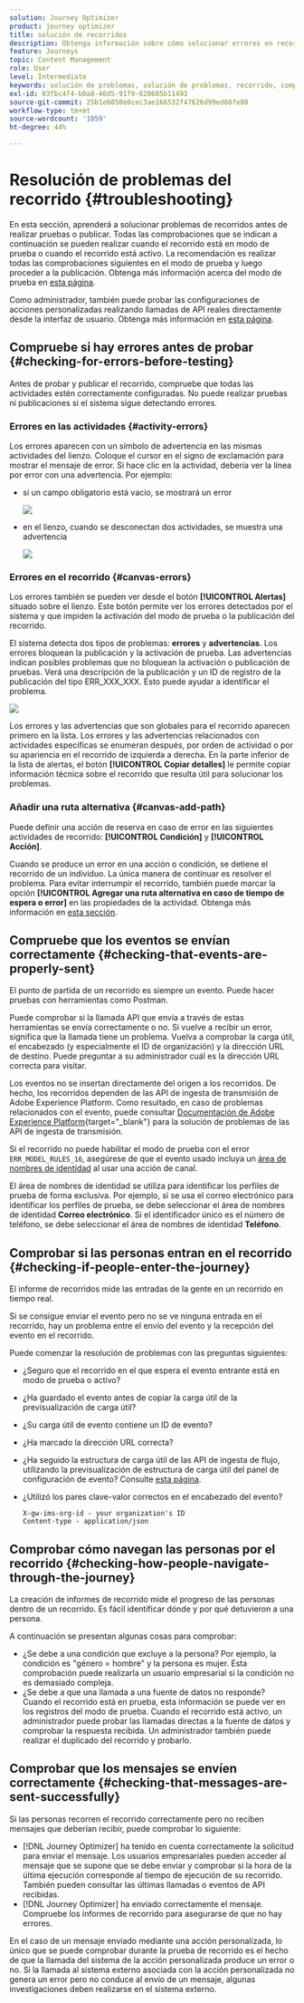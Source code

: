 ```yaml
---
solution: Journey Optimizer
product: journey optimizer
title: solución de recorridos
description: Obtenga información sobre cómo solucionar errores en recorrido
feature: Journeys
topic: Content Management
role: User
level: Intermediate
keywords: solución de problemas, solución de problemas, recorrido, comprobación, errores
exl-id: 03fbc4f4-b0a8-46d5-91f9-620685b11493
source-git-commit: 25b1e6050e0cec3ae166532f47626d99ed68fe80
workflow-type: tm+mt
source-wordcount: '1059'
ht-degree: 44%

---
```


# Resolución de problemas del recorrido {#troubleshooting}

En esta sección, aprenderá a solucionar problemas de recorridos antes de realizar pruebas o publicar. Todas las comprobaciones que se indican a continuación se pueden realizar cuando el recorrido está en modo de prueba o cuando el recorrido está activo. La recomendación es realizar todas las comprobaciones siguientes en el modo de prueba y luego proceder a la publicación. Obtenga más información acerca del modo de prueba en [esta página](../building-journeys/testing-the-journey.md).

Como administrador, también puede probar las configuraciones de acciones personalizadas realizando llamadas de API reales directamente desde la interfaz de usuario. Obtenga más información en [esta página](../action/troubleshoot-custom-action.md).

## Compruebe si hay errores antes de probar {#checking-for-errors-before-testing}

Antes de probar y publicar el recorrido, compruebe que todas las actividades estén correctamente configuradas. No puede realizar pruebas ni publicaciones si el sistema sigue detectando errores.


### Errores en las actividades {#activity-errors}

Los errores aparecen con un símbolo de advertencia en las mismas actividades del lienzo. Coloque el cursor en el signo de exclamación para mostrar el mensaje de error. Si hace clic en la actividad, debería ver la línea por error con una advertencia. Por ejemplo:

* si un campo obligatorio está vacío, se mostrará un error

  ![](assets/journey63.png)

* en el lienzo, cuando se desconectan dos actividades, se muestra una advertencia

  ![](assets/canvas-disconnected.png)

### Errores en el recorrido {#canvas-errors}

Los errores también se pueden ver desde el botón **[!UICONTROL Alertas]** situado sobre el lienzo. Este botón permite ver los errores detectados por el sistema y que impiden la activación del modo de prueba o la publicación del recorrido.

El sistema detecta dos tipos de problemas: **errores** y **advertencias**. Los errores bloquean la publicación y la activación de prueba. Las advertencias indican posibles problemas que no bloquean la activación o publicación de pruebas. Verá una descripción de la publicación y un ID de registro de la publicación del tipo ERR_XXX_XXX. Esto puede ayudar a identificar el problema.

![](assets/journey-error-and-warning.png)

<!--Most of the time, errors detected by the system are linked to errors visible on the activities but they can also relate to other issues. In all cases, check alerts and resolve the issue using to the error description. If you cannot identify the issue, use the **[!UICONTROL Copy details]** button to store the alerts, and send them to your administrator.-->

Los errores y las advertencias que son globales para el recorrido aparecen primero en la lista. Los errores y las advertencias relacionados con actividades específicas se enumeran después, por orden de actividad o por su apariencia en el recorrido de izquierda a derecha. En la parte inferior de la lista de alertas, el botón **[!UICONTROL Copiar detalles]** le permite copiar información técnica sobre el recorrido que resulta útil para solucionar los problemas.

### Añadir una ruta alternativa {#canvas-add-path}

Puede definir una acción de reserva en caso de error en las siguientes actividades de recorrido: **[!UICONTROL Condición]** y **[!UICONTROL Acción]**.

Cuando se produce un error en una acción o condición, se detiene el recorrido de un individuo. La única manera de continuar es resolver el problema. Para evitar interrumpir el recorrido, también puede marcar la opción **[!UICONTROL Agregar una ruta alternativa en caso de tiempo de espera o error]** en las propiedades de la actividad. Obtenga más información en [esta sección](../building-journeys/using-the-journey-designer.md#paths).


## Compruebe que los eventos se envían correctamente {#checking-that-events-are-properly-sent}

El punto de partida de un recorrido es siempre un evento. Puede hacer pruebas con herramientas como Postman.

Puede comprobar si la llamada API que envía a través de estas herramientas se envía correctamente o no. Si vuelve a recibir un error, significa que la llamada tiene un problema. Vuelva a comprobar la carga útil, el encabezado (y especialmente el ID de organización) y la dirección URL de destino. Puede preguntar a su administrador cuál es la dirección URL correcta para visitar.

Los eventos no se insertan directamente del origen a los recorridos. De hecho, los recorridos dependen de las API de ingesta de transmisión de Adobe Experience Platform. Como resultado, en caso de problemas relacionados con el evento, puede consultar [Documentación de Adobe Experience Platform](https://experienceleague.adobe.com/docs/experience-platform/ingestion/streaming/troubleshooting.html?lang=es){target="_blank"} para la solución de problemas de las API de ingesta de transmisión.

Si el recorrido no puede habilitar el modo de prueba con el error `ERR_MODEL_RULES_16`, asegúrese de que el evento usado incluya un [área de nombres de identidad](../audience/get-started-identity.md) al usar una acción de canal.

El área de nombres de identidad se utiliza para identificar los perfiles de prueba de forma exclusiva. Por ejemplo, si se usa el correo electrónico para identificar los perfiles de prueba, se debe seleccionar el área de nombres de identidad **Correo electrónico**. Si el identificador único es el número de teléfono, se debe seleccionar el área de nombres de identidad **Teléfono**.

## Comprobar si las personas entran en el recorrido {#checking-if-people-enter-the-journey}

El informe de recorridos mide las entradas de la gente en un recorrido en tiempo real.

Si se consigue enviar el evento pero no se ve ninguna entrada en el recorrido, hay un problema entre el envío del evento y la recepción del evento en el recorrido.

Puede comenzar la resolución de problemas con las preguntas siguientes:

* ¿Seguro que el recorrido en el que espera el evento entrante está en modo de prueba o activo?
* ¿Ha guardado el evento antes de copiar la carga útil de la previsualización de carga útil?
* ¿Su carga útil de evento contiene un ID de evento?
* ¿Ha marcado la dirección URL correcta?
* ¿Ha seguido la estructura de carga útil de las API de ingesta de flujo, utilizando la previsualización de estructura de carga útil del panel de configuración de evento? Consulte [esta página](../event/about-creating.md#preview-the-payload).
* ¿Utilizó los pares clave-valor correctos en el encabezado del evento?

  ```
  X-gw-ims-org-id - your organization's ID
  Content-type - application/json
  ```

## Comprobar cómo navegan las personas por el recorrido {#checking-how-people-navigate-through-the-journey}

La creación de informes de recorrido mide el progreso de las personas dentro de un recorrido. Es fácil identificar dónde y por qué detuvieron a una persona.

A continuación se presentan algunas cosas para comprobar:

* ¿Se debe a una condición que excluye a la persona? Por ejemplo, la condición es &quot;género = hombre&quot; y la persona es mujer. Esta comprobación puede realizarla un usuario empresarial si la condición no es demasiado compleja.
* ¿Se debe a que una llamada a una fuente de datos no responde? Cuando el recorrido está en prueba, esta información se puede ver en los registros del modo de prueba. Cuando el recorrido está activo, un administrador puede probar las llamadas directas a la fuente de datos y comprobar la respuesta recibida. Un administrador también puede realizar el duplicado del recorrido y probarlo.

## Comprobar que los mensajes se envíen correctamente {#checking-that-messages-are-sent-successfully}

Si las personas recorren el recorrido correctamente pero no reciben mensajes que deberían recibir, puede comprobar lo siguiente:

* [!DNL Journey Optimizer] ha tenido en cuenta correctamente la solicitud para enviar el mensaje. Los usuarios empresariales pueden acceder al mensaje que se supone que se debe enviar y comprobar si la hora de la última ejecución corresponde al tiempo de ejecución de su recorrido. También pueden consultar las últimas llamadas o eventos de API recibidas.
* [!DNL Journey Optimizer] ha enviado correctamente el mensaje. Compruebe los informes de recorrido para asegurarse de que no hay errores.

En el caso de un mensaje enviado mediante una acción personalizada, lo único que se puede comprobar durante la prueba de recorrido es el hecho de que la llamada del sistema de la acción personalizada produce un error o no. Si la llamada al sistema externo asociada con la acción personalizada no genera un error pero no conduce al envío de un mensaje, algunas investigaciones deben realizarse en el sistema externo.
